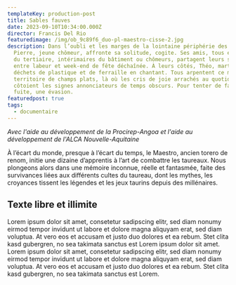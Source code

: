 ```yaml
---
templateKey: production-post
title: Sables fauves
date: 2023-09-10T10:34:00.000Z
director: Francis Del Rio
featuredimage: /img/ob_9c89f6_duo-pl-maestro-cisse-2.jpg
description: Dans l’oubli et les marges de la lointaine périphérie des villes,
  Pierre, jeune chômeur, affronte sa solitude, cogite. Ses amis, tous employés
  du tertiaire, intérimaires du bâtiment ou chômeurs, partagent leurs semaines
  entre labeur et week-end de fête déchaînée. À leurs côtés, Théo, martèle des
  déchets de plastique et de ferraille en chantant. Tous arpentent ce même
  territoire de champs plats, là où les cris de joie arrachés au quotidien
  côtoient les signes annonciateurs de temps obscurs. Pour tenter de faire d’une
  fuite, une évasion.
featuredpost: true
tags:
  - documentaire
---
```

*Avec l'aide au développement de la Procirep-Angoa et l'aide au développement de l'ALCA Nouvelle-Aquitaine*

À l’écart du monde, presque à l’écart du temps, le Maestro, ancien torero de renom, initie une dizaine d’apprentis à l’art de combattre les taureaux. Nous plongeons alors dans une mémoire inconnue, réelle et fantasmée, faite des survivances liées aux différents cultes du taureau, dont les mythes, les croyances tissent les légendes et les jeux taurins depuis des millénaires.

## Texte libre et illimite

Lorem ipsum dolor sit amet, consetetur sadipscing elitr, sed diam nonumy eirmod tempor invidunt ut labore et dolore magna aliquyam erat, sed diam voluptua. At vero eos et accusam et justo duo dolores et ea rebum.
 Stet clita kasd gubergren, no sea takimata sanctus est Lorem ipsum dolor sit amet. Lorem ipsum dolor sit amet, consetetur sadipscing elitr, sed diam nonumy eirmod tempor invidunt ut labore et dolore magna aliquyam erat, sed diam voluptua. At vero eos et accusam et justo duo dolores et ea rebum. Stet clita kasd gubergren, no sea takimata sanctus est Lorem.